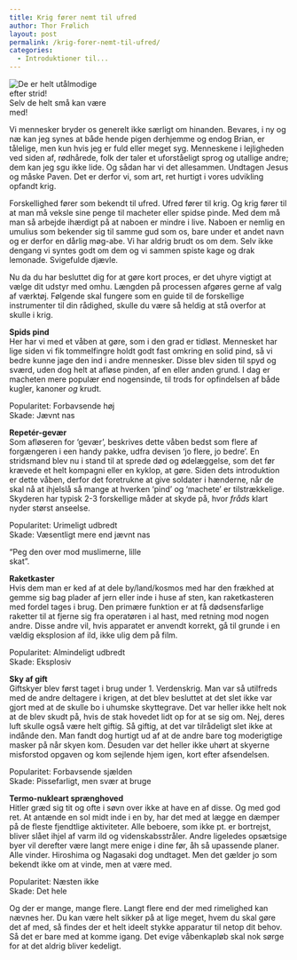 ```yaml
---
title: Krig fører nemt til ufred
author: Thor Frølich
layout: post
permalink: /krig-forer-nemt-til-ufred/
categories:
  - Introduktioner til...
---
```

<div class="bitImage bitRight" style="width: 178px">
  <img src="http://www.abekat.net/wp-content/images/kidsoldier_01.jpg" alt="De er helt utålmodige efter strid!" /><br /> Selv de helt små kan være med!
</div>

Vi mennesker bryder os generelt ikke særligt om hinanden. Bevares, i ny og næ kan jeg synes at både hende pigen derhjemme og endog Brian, er tålelige, men kun hvis jeg er fuld eller meget syg. Menneskene i lejligheden ved siden af, rødhårede, folk der taler et uforståeligt sprog og utallige andre; dem kan jeg sgu ikke lide. Og sådan har vi det allesammen. Undtagen Jesus og måske Paven. Det er derfor vi, som art, ret hurtigt i vores udvikling opfandt krig.

Forskellighed fører som bekendt til ufred. Ufred fører til krig. Og krig fører til at man må veksle sine penge til macheter eller spidse pinde. Med dem må man så arbejde ihærdigt på at naboen er mindre i live. Naboen er nemlig en umulius som bekender sig til samme gud som os, bare under et andet navn og er derfor en dårlig møg-abe. Vi har aldrig brudt os om dem. Selv ikke dengang vi syntes godt om dem og vi sammen spiste kage og drak lemonade. Svigefulde djævle.

Nu da du har besluttet dig for at gøre kort proces, er det uhyre vigtigt at vælge dit udstyr med omhu. Længden på processen afgøres gerne af valg af værktøj. Følgende skal fungere som en guide til de forskellige instrumenter til din rådighed, skulle du være så heldig at stå overfor at skulle i krig.

**Spids pind**  
Her har vi med et våben at gøre, som i den grad er tidløst. Mennesket har lige siden vi fik tommelfingre holdt godt fast omkring en solid pind, så vi bedre kunne jage den ind i andre mennesker. Disse blev siden til spyd og sværd, uden dog helt at afløse pinden, af en eller anden grund. I dag er macheten mere populær end nogensinde, til trods for opfindelsen af både kugler, kanoner *og* krudt.

Popularitet: Forbavsende høj  
Skade: Jævnt nas 

**Repetér-gevær**  
Som afløseren for ‘gevær’, beskrives dette våben bedst som flere af forgængeren i een handy pakke, udfra devisen ‘jo flere, jo bedre’. En stridsmand blev nu i stand til at sprede død og ødelæggelse, som det før krævede et helt kompagni eller en kyklop, at gøre. Siden dets introduktion er dette våben, derfor det foretrukne at give soldater i hænderne, når de skal nå at ihjelslå så mange at hverken ‘pind’ og ‘machete’ er tilstrækkelige. Skyderen har typisk 2-3 forskellige måder at skyde på, hvor *fråds* klart nyder størst anseelse.

Popularitet: Urimeligt udbredt  
Skade: Væsentligt mere end jævnt nas

<div class="bitImage bitLeft" style="width: 258px">
  <img src="http://www.abekat.net/wp-content/images/rocketlauncher_01.jpg" alt=""Sådan ja, det var flot ... far er stolt"." /><br /> “Peg den over mod muslimerne, lille skat”.
</div>

**Raketkaster**  
Hvis dem man er ked af at dele by/land/kosmos med har den frækhed at gemme sig bag plader af jern eller inde i huse af sten, kan raketkasteren med fordel tages i brug. Den primære funktion er at få dødsensfarlige raketter til at fjerne sig fra operatøren i al hast, med retning mod nogen andre. Disse andre vil, hvis apparatet er anvendt korrekt, gå til grunde i en vældig eksplosion af ild, ikke ulig dem på film.

Popularitet: Almindeligt udbredt  
Skade: Eksplosiv

**Sky af gift**  
Giftskyer blev først taget i brug under 1. Verdenskrig. Man var så utilfreds med de andre deltagere i krigen, at det blev besluttet at det slet ikke var gjort med at de skulle bo i uhumske skyttegrave. Det var heller ikke helt nok at de blev skudt på, hvis de stak hovedet lidt op for at se sig om. Nej, deres luft skulle også være helt giftig. Så giftig, at det var tilrådeligt slet ikke at indånde den. Man fandt dog hurtigt ud af at de andre bare tog moderigtige masker på når skyen kom. Desuden var det heller ikke uhørt at skyerne misforstod opgaven og kom sejlende hjem igen, kort efter afsendelsen. 

Popularitet: Forbavsende sjælden  
Skade: Pissefarligt, men svær at bruge

**Termo-nukleart sprænghoved**  
Hitler græd sig tit og ofte i søvn over ikke at have en af disse. Og med god ret. At antænde en sol midt inde i en by, har det med at lægge en dæmper på de fleste fjendtlige aktiviteter. Alle beboere, som ikke pt. er bortrejst, bliver slået ihjel af varm ild og videnskabsstråler. Andre ligeledes opsætsige byer vil derefter være langt mere enige i dine før, åh så upassende planer. Alle vinder. Hiroshima og Nagasaki dog undtaget. Men det gælder jo som bekendt ikke om at vinde, men at være med.

Popularitet: Næsten ikke  
Skade: Det hele

Og der er mange, mange flere. Langt flere end der med rimelighed kan nævnes her. Du kan være helt sikker på at lige meget, hvem du skal gøre det af med, så findes der et helt ideelt stykke apparatur til netop dit behov. Så det er bare med at komme igang. Det evige våbenkapløb skal nok sørge for at det aldrig bliver kedeligt.